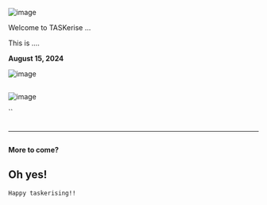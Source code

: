![image](https://github.com/user-attachments/assets/c8782068-f3e1-4d4e-a4b2-6284b20ea582)

Welcome to TASKerise ...

This is ....


**August 15, 2024**

![image](https://github.com/user-attachments/assets/4e03237c-cb29-4b09-8470-691fcd87cc8e)

## 

![image](https://github.com/user-attachments/assets/d3b17af0-a69c-4210-85d2-57f54e3044eb)

``

## 

**  **



```

```

**More to come?**

Oh yes! 
---

`Happy taskerising!!`
